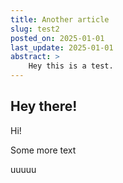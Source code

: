```yaml
---
title: Another article
slug: test2
posted_on: 2025-01-01
last_update: 2025-01-01
abstract: >
    Hey this is a test.
---
```


## Hey there!

Hi!


Some more text

uuuuu
